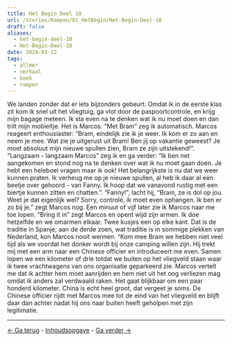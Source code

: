 ```yaml
---
title: Het Begin Deel 10
url: /Stories/Rampen/01_HetBegin/Het-Begin-Deel-10
draft: false
aliases:
  - het-begin-deel-10
  - Het-Begin-Deel-10
date: 2024-03-12
tags:
  - allmer
  - verhaal
  - boek
  - rampen
---
```


We landen zonder dat er iets bijzonders gebeurt. Omdat ik in de eerste klas zit kom ik snel uit het vliegtuig, ga vlot door de paspoortcontrole, en krijg mijn bagage meteen. Ik sta even na te denken wat ik nu moet doen en dan trilt mijn mobieltje. Het is Marcos. “Met Bram” zeg ik automatisch. Marcos reageert enthousiaster: “Bram, eindelijk zie ik je weer. Ik kom er zo aan en neem je mee. Wat zie je uitgerust uit Bram! Ben jij op vakantie geweest? Je moet absoluut mijn nieuwe spullen zien, Bram ze zijn uitstekend!”. “Langzaam - langzaam Marcos” zeg ik en ga verder: “Ik ben net aangekomen en stond nog na te denken over wat ik nu moet gaan doen. Je hebt een heleboel vragen maar ik ook! Het belangrijkste is nu dat we weer kunnen praten. Ik verheug me op je nieuwe spullen, al heb ik daar al een beetje over gehoord - van Fanny. Ik hoop dat we vanavond rustig met een biertje kunnen zitten en chatten.”. “Fanny!”, lacht hij, “Bram, ze is dol op jou. Weet je dat eigenlijk wel? Sorry, controle, ik moet even ophangen. Ik ben er zo bij je.” zegt Marcos nog. Een minuut of vijf later zie ik Marcos naar me toe lopen. “Bring it in” zegt Marcos en opent wijd zijn armen. Ik doe hetzelfde en we omarmen elkaar. Twee kusjes een op elke kant. Dat is de traditie in Spanje; aan de derde zoen, wat traditie is in sommige plekken van Nederland, kon Marcos nooit wennen. “Kom mee Bram we hebben niet veel tijd als we voordat het donker wordt bij onze camping willen zijn. Hij trekt mij met een arm naar een Chinese officier en introduceert me even. Samen lopen we een kilometer of drie totdat we buiten op het vliegveld staan waar ik twee vrachtwagens van ons organisatie geparkeerd zie. Marcos vertelt me dat ik achter hem moet aanrijden en hem niet uit het oog verliezen mag omdat ik anders zal verdwaald raken. Het gaat blijkbaar om een paar honderd kilometer. China is echt heel groot, dat vergeet je soms. De Chinese officier rijdt met Marcos mee tot de eind van het vliegveld en blijft daar dan achter nadat hij ons naar buiten heeft geholpen met zijn legitimatie.



<hr>

[<- Ga terug](het-begin-deel-9) - [Inhoudsopgave](inhoudsopgave-rampen) - [Ga verder ->](het-begin-deel-11)